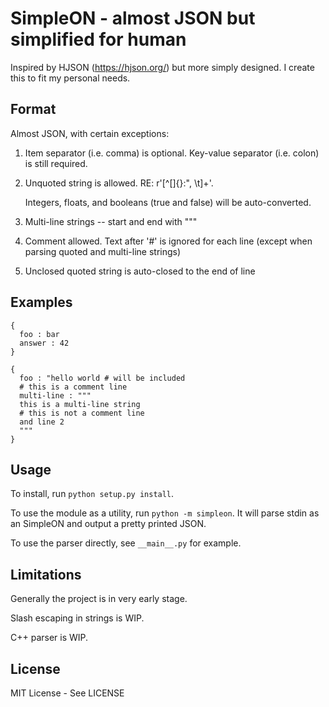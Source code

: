 # SimpleON - almost JSON but simplified for human

Inspired by HJSON (https://hjson.org/) but more simply designed. I create this to fit my personal needs.

## Format

Almost JSON, with certain exceptions:

1. Item separator (i.e. comma) is optional. Key-value separator (i.e. colon) is still required.

2. Unquoted string is allowed. RE: r'[^\[\]{}:", \t]+'.

    Integers, floats, and booleans (true and false) will be auto-converted.

3. Multi-line strings -- start and end with """
    
4. Comment allowed. Text after '#' is ignored for each line (except when parsing quoted and multi-line strings) 

5. Unclosed quoted string is auto-closed to the end of line

## Examples

```
{
  foo : bar
  answer : 42
}
```

```
{
  foo : "hello world # will be included
  # this is a comment line
  multi-line : """
  this is a multi-line string
  # this is not a comment line
  and line 2
  """
}
```

## Usage

To install, run `python setup.py install`.

To use the module as a utility, run `python -m simpleon`. It will parse stdin as an SimpleON and output a pretty printed JSON.

To use the parser directly, see `__main__.py` for example.

## Limitations

Generally the project is in very early stage.

Slash escaping in strings is WIP.

C++ parser is WIP.

## License

MIT License - See LICENSE
